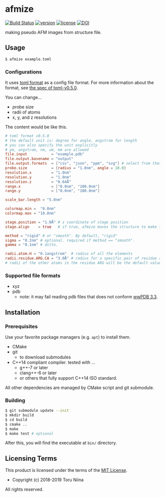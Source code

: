 afmize
====
[![Build Status](https://www.travis-ci.com/ToruNiina/afmize.svg?branch=master)](https://www.travis-ci.com/ToruNiina/afmize)
[![version](https://img.shields.io/github/release/ToruNiina/afmize.svg?style=flat)](https://github.com/ToruNiina/afmize/releases)
[![license](https://img.shields.io/github/license/ToruNiina/afmize.svg?style=flat)](https://github.com/ToruNiina/afmize/blob/master/LICENSE)
[![DOI](https://zenodo.org/badge/DOI/10.5281/zenodo.2556445.svg)](https://doi.org/10.5281/zenodo.2556445)

making pseudo AFM images from structure file.

## Usage

```sh
$ afmize example.toml
```

### Configurations

It uses [toml format](https://github.com/toml-lang/toml) as a config file format.
For more information about the format, see [the spec of toml-v0.5.0](https://github.com/toml-lang/toml/blob/master/versions/en/toml-v0.5.0.md).

You can change...
- probe size
- radii of atoms
- x, y, and z resolutions

The content would be like this.

```toml
# toml format v0.5.0
# the default unit is: degree for angle, angstrom for length
# you can also specify the unit explicitly
# pm, angstrom, nm, um, mm are allowed
file.input           = "example.pdb"
file.output.basename = "output"
file.output.formats  = ["csv", "json", "ppm", "svg"] # select from these 4 formats.
probe.size           = {radius = "1.0nm", angle = 10.0}
resolution.x         = "1.0nm"
resolution.y         = "1.0nm"
resolution.z         = "0.64Å"
range.x              = ["0.0nm", "100.0nm"]
range.y              = ["0.0nm", "100.0nm"]

scale_bar.length = "5.0nm"

colormap.min =  "0.0nm"
colormap.max = "10.0nm"

stage.position = "1.0Å" # z coordinate of stage position
stage.align    = true   # if true, afmize moves the structure to make the bottom of the bounding box is equal to stage.position.

method = "rigid" # or "smooth". By default, "rigid"
sigma = "0.2nm" # optional. required if method == "smooth".
gamma = "0.1nm" # ditto.

radii.atom.H = "0.1angstrom"  # radius of all the elements
radii.residue.ARG.CA = "3.0Å" # radius for a specific pair of residue and atom.
# radii of the other atoms in the residue ARG will be the default values.
```

### Supported file formats

- xyz
- pdb
  - note: it may fail reading pdb files that does not conform [wwPDB 3.3](http://www.wwpdb.org/documentation/file-format-content/format33/sect9.html#ATOM).

## Installation

### Prerequisites

Use your favorite package managers (e.g. `apt`) to install them.

- CMake
- git
  - to download submodules
- C++14 compliant compiler. tested with ...
  - g++-7 or later
  - clang++-6 or later
  - or others that fully support C++14 ISO standard.

All other dependencies are managed by CMake script and git submodule.

### Building

```sh
$ git submodule update --init
$ mkdir build
$ cd build
$ cmake ..
$ make
$ make test # optional
```

After this, you will find the executable at `bin/` directory.

## Licensing Terms

This product is licensed under the terms of the [MIT License](LICENSE).

- Copyright (c) 2018-2019 Toru Niina

All rights reserved.
